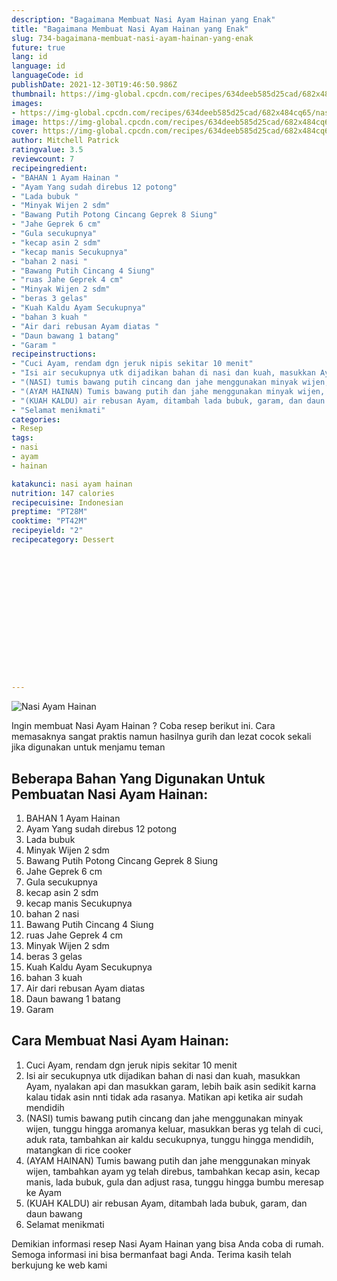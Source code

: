 ```yaml
---
description: "Bagaimana Membuat Nasi Ayam Hainan yang Enak"
title: "Bagaimana Membuat Nasi Ayam Hainan yang Enak"
slug: 734-bagaimana-membuat-nasi-ayam-hainan-yang-enak
future: true
lang: id
language: id
languageCode: id
publishDate: 2021-12-30T19:46:50.986Z 
thumbnail: https://img-global.cpcdn.com/recipes/634deeb585d25cad/682x484cq65/nasi-ayam-hainan-foto-resep-utama.webp
images:
- https://img-global.cpcdn.com/recipes/634deeb585d25cad/682x484cq65/nasi-ayam-hainan-foto-resep-utama.webp
image: https://img-global.cpcdn.com/recipes/634deeb585d25cad/682x484cq65/nasi-ayam-hainan-foto-resep-utama.webp
cover: https://img-global.cpcdn.com/recipes/634deeb585d25cad/682x484cq65/nasi-ayam-hainan-foto-resep-utama.webp
author: Mitchell Patrick
ratingvalue: 3.5
reviewcount: 7
recipeingredient:
- "BAHAN 1 Ayam Hainan "
- "Ayam Yang sudah direbus 12 potong"
- "Lada bubuk "
- "Minyak Wijen 2 sdm"
- "Bawang Putih Potong Cincang Geprek 8 Siung"
- "Jahe Geprek 6 cm"
- "Gula secukupnya"
- "kecap asin 2 sdm"
- "kecap manis Secukupnya"
- "bahan 2 nasi "
- "Bawang Putih Cincang 4 Siung"
- "ruas Jahe Geprek 4 cm"
- "Minyak Wijen 2 sdm"
- "beras 3 gelas"
- "Kuah Kaldu Ayam Secukupnya"
- "bahan 3 kuah "
- "Air dari rebusan Ayam diatas "
- "Daun bawang 1 batang"
- "Garam "
recipeinstructions:
- "Cuci Ayam, rendam dgn jeruk nipis sekitar 10 menit"
- "Isi air secukupnya utk dijadikan bahan di nasi dan kuah, masukkan Ayam, nyalakan api dan masukkan garam, lebih baik asin sedikit karna kalau tidak asin nnti tidak ada rasanya. Matikan api ketika air sudah mendidih"
- "(NASI) tumis bawang putih cincang dan jahe menggunakan minyak wijen, tunggu hingga aromanya keluar, masukkan beras yg telah di cuci, aduk rata, tambahkan air kaldu secukupnya, tunggu hingga mendidih, matangkan di rice cooker"
- "(AYAM HAINAN) Tumis bawang putih dan jahe menggunakan minyak wijen, tambahkan ayam yg telah direbus, tambahkan kecap asin, kecap manis, lada bubuk, gula dan adjust rasa, tunggu hingga bumbu meresap ke Ayam"
- "(KUAH KALDU) air rebusan Ayam, ditambah lada bubuk, garam, dan daun bawang"
- "Selamat menikmati"
categories:
- Resep
tags:
- nasi
- ayam
- hainan

katakunci: nasi ayam hainan 
nutrition: 147 calories
recipecuisine: Indonesian
preptime: "PT28M"
cooktime: "PT42M"
recipeyield: "2"
recipecategory: Dessert


     
    
    
    
    
    
    
    
    
    
    
      
    
---
```



![Nasi Ayam Hainan](https://img-global.cpcdn.com/recipes/634deeb585d25cad/682x484cq65/nasi-ayam-hainan-foto-resep-utama.webp)

Ingin membuat Nasi Ayam Hainan ? Coba resep berikut ini. Cara memasaknya sangat praktis namun hasilnya gurih dan lezat cocok sekali jika digunakan untuk menjamu teman

<!--inarticleads1-->

## Beberapa Bahan Yang Digunakan Untuk Pembuatan Nasi Ayam Hainan:

1. BAHAN 1 Ayam Hainan 
1. Ayam Yang sudah direbus 12 potong
1. Lada bubuk 
1. Minyak Wijen 2 sdm
1. Bawang Putih Potong Cincang Geprek 8 Siung
1. Jahe Geprek 6 cm
1. Gula secukupnya
1. kecap asin 2 sdm
1. kecap manis Secukupnya
1. bahan 2 nasi 
1. Bawang Putih Cincang 4 Siung
1. ruas Jahe Geprek 4 cm
1. Minyak Wijen 2 sdm
1. beras 3 gelas
1. Kuah Kaldu Ayam Secukupnya
1. bahan 3 kuah 
1. Air dari rebusan Ayam diatas 
1. Daun bawang 1 batang
1. Garam 



<!--inarticleads2-->

## Cara Membuat Nasi Ayam Hainan:

1. Cuci Ayam, rendam dgn jeruk nipis sekitar 10 menit
1. Isi air secukupnya utk dijadikan bahan di nasi dan kuah, masukkan Ayam, nyalakan api dan masukkan garam, lebih baik asin sedikit karna kalau tidak asin nnti tidak ada rasanya. Matikan api ketika air sudah mendidih
1. (NASI) tumis bawang putih cincang dan jahe menggunakan minyak wijen, tunggu hingga aromanya keluar, masukkan beras yg telah di cuci, aduk rata, tambahkan air kaldu secukupnya, tunggu hingga mendidih, matangkan di rice cooker
1. (AYAM HAINAN) Tumis bawang putih dan jahe menggunakan minyak wijen, tambahkan ayam yg telah direbus, tambahkan kecap asin, kecap manis, lada bubuk, gula dan adjust rasa, tunggu hingga bumbu meresap ke Ayam
1. (KUAH KALDU) air rebusan Ayam, ditambah lada bubuk, garam, dan daun bawang
1. Selamat menikmati




Demikian informasi  resep Nasi Ayam Hainan   yang bisa Anda coba di rumah. Semoga informasi ini bisa bermanfaat bagi Anda. Terima kasih telah berkujung ke web kami
